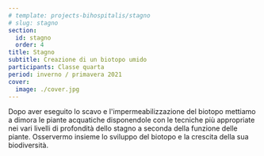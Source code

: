 ```yaml
---
# template: projects-bihospitalis/stagno
# slug: stagno
section:
  id: stagno
  order: 4
title: Stagno
subtitle: Creazione di un biotopo umido
participants: Classe quarta
period: inverno / primavera 2021
cover:
  image: ./cover.jpg
---
```


Dopo aver eseguito lo scavo e l'impermeabilizzazione del biotopo mettiamo a dimora le piante acquatiche disponendole con le tecniche più appropriate nei vari livelli di profondità dello stagno a seconda della funzione delle piante. Osservermo insieme lo sviluppo del biotopo e la crescita della sua biodiversità.

